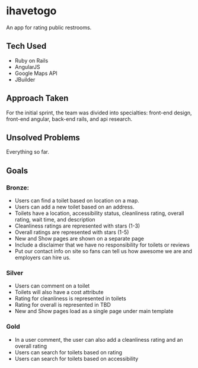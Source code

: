 # ihavetogo
An app for rating public restrooms.

## Tech Used
+ Ruby on Rails
+ AngularJS
+ Google Maps API
+ JBuilder

## Approach Taken
For the initial sprint, the team was divided into specialties: front-end design, front-end angular, back-end rails, and api research.

## Unsolved Problems
Everything so far.

## Goals
### Bronze:
- Users can find a toilet based on location on a map.
- Users can add a new toilet based on an address.
- Toilets have a location, accessibility status, cleanliness rating, overall rating, wait time, and description
- Cleanliness ratings are represented with stars (1-3)
- Overall ratings are represented with stars (1-5)
- New and Show pages are shown on a separate page
- Include a disclaimer that we have no responsibility for toilets or reviews
- Put our contact info on site so fans can tell us how awesome we are and employers can hire us.

### Silver
- Users can comment on a toilet
- Toilets will also have a cost attribute
- Rating for cleanliness is represented in toilets
- Rating for overall is represented in TBD
- New and Show pages load as a single page under main template

### Gold
- In a user comment, the user can also add a cleanliness rating and an overall rating
- Users can search for toilets based on rating
- Users can search for toilets based on accessibility
